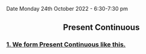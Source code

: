 Date Monday 24th October 2022 - 6:30-7:30 pm

## <center>Present Continuous</center>

### <u> 1. We form Present Continuous like this. </u>


